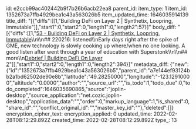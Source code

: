 id: e2ccb99ac402442b9f7b26b6acb22ea8
parent_id: 
item_type: 1
item_id: 1352673a7ffb4929bea1c43a563026b5
item_updated_time: 1646035914139
title_diff: "[{\"diffs\":[[1,\"Building DeFi on Layer 2 | Synthetix, Loopring, Immutable\"]],\"start1\":0,\"start2\":0,\"length1\":0,\"length2\":57}]"
body_diff: "[{\"diffs\":[[1,\"[53 - Building DeFi on Layer 2 | Synthetix, Loopring, Immutable](https://www.youtube.com/watch?v=PuZ8kUueG10)\\\n\\\n## 220216: listened\\\nEarly days right after the spike of GME, new technology is slowly cooking up where/when no one looking. A good listen after went through a year of education with Superstonk\\\n\\\n## more\\\n[Debrief | Building DeFi On Layer 2](https://www.youtube.com/watch?v=MOsfXV11TcI)\"]],\"start1\":0,\"start2\":0,\"length1\":0,\"length2\":394}]"
metadata_diff: {"new":{"id":"1352673a7ffb4929bea1c43a563026b5","parent_id":"a7e144ef93124bb2a1bd62502de90e8b","latitude":"49.28250000","longitude":"-123.12910000","altitude":"0.0000","author":"","source_url":"","is_todo":1,"todo_due":0,"todo_completed":1646035690865,"source":"joplin-desktop","source_application":"net.cozic.joplin-desktop","application_data":"","order":0,"markup_language":1,"is_shared":0,"share_id":"","conflict_original_id":"","master_key_id":""},"deleted":[]}
encryption_cipher_text: 
encryption_applied: 0
updated_time: 2022-02-28T08:12:29.892Z
created_time: 2022-02-28T08:12:29.892Z
type_: 13